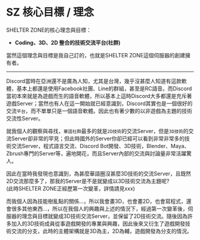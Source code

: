 # SZ 核心目標 / 理念
SHELTER ZONE的核心理念與目標：

* **Coding、3D、2D 整合的技術交流平台(社群)**

當然這個理念與目標是我自己訂的，也就是SHELTER ZONE這個伺服器的創建擁有者。

---
Discord當時在亞洲還不是廣為人知，尤其是台灣，幾乎沒甚麼人知道有這款軟體，基本上都還是使用Facebook社團、Line的群組，甚至是RC語音。而Discord當初本來就是為遊戲而生的語音軟體，所以基本上這時Discord大多都還是充斥著遊戲Server；當然也有人在這一開始就已經意識到，Discord其實也是一個很好的交流`平台`，而不單單只是一個語音軟體。因此也有著少數的以非遊戲為主題的技術交流性Server。

就我個人的觀察與尋找，`華語社群`最多的就是`2D技術`的交流Server，但是`3D技術`的交流Server卻非常的罕見；但此時國外的Server你卻已經可以看到非常非常多的技術交流Server，程式語言交流、Discord Bot開發、3D技術，Blender、Maya、Zbrush專門的Server等，遍地開花，而且Server內部的交流與討論量非常活躍驚人。

因此在當時我發現也意識到，為甚麼華語圈沒甚麼3D技術的交流Server，且既然2D交流那麼多了，那我的Server是不是就變成以3D技術交流為主題呢? <br>
(此時SHELTER ZONE正經歷第一次變革，詳情請見xxx)

而我個人因為技能樹亂點的關係...，所以我會畫3D，也會畫2D，也會寫程式，還會很多其他東西...，所以在我個人的興趣與上述的情況下，經過第一次變革後，伺服器的理念與目標就變成3D技術交流Server，並保留了2D技術交流。隨後因為許多加入的3D技術成員從事遊戲開發的專業與興趣，因此後來又衍生了遊戲開發技術交流的分支，此時的主體架構就是3D為主，2D為輔，遊戲開發為分支的情況。
